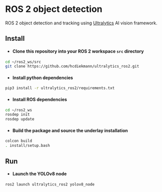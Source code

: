 # ROS 2 object detection
ROS 2 object detection and tracking using [Ultralytics](https://ultralytics.com/) AI vision framework.

## Install
- #### Clone this repository into your ROS 2 workspace `src`  directory
```bash
cd ~/ros2_ws/src 
git clone https://github.com/hcdiekmann/ultralytics_ros2.git
```
- #### Install python dependencies
```bash
pip3 install -r ultralytics_ros2/requirements.txt
```
- #### Install ROS dependencies
```bash
cd ~/ros2_ws
rosdep init
rosdep update
```
- #### Build the package and source the underlay installation
```bash
colcon build
. install/setup.bash
```

## Run
- #### Launch the YOLOv8 node
```bash
ros2 launch ultralytics_ros2 yolov8_node
```


